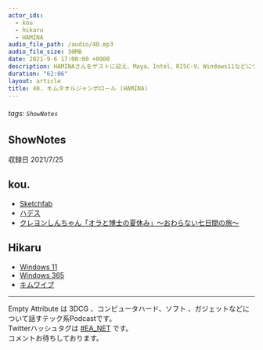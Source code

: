 ```yaml
---
actor_ids:
  - kou
  - hikaru
  - HAMINA
audio_file_path: /audio/40.mp3
audio_file_size: 30MB
date: 2021-9-6 17:00:00 +0900
description: HAMINAさんをゲストに迎え、Maya、Intel、RISC-V、Windows11などについて話しました。
duration: "62:06"
layout: article
title: 40. キムタオルジャンボロール (HAMINA)
---
```

###### tags: `ShowNotes`
## ShowNotes
収録日 2021/7/25
## kou.
- [Sketchfab](https://sketchfab.com/)
- [ハデス](https://store.steampowered.com/app/1145360/Hades/?l=japanese)
- [クレヨンしんちゃん「オラと博士の夏休み」～おわらない七日間の旅～](https://game.neoscorp.jp/shinchan/)

## Hikaru
- [Windows 11](https://www.microsoft.com/ja-jp/windows/windows-11)
- [Windows 365](https://www.microsoft.com/ja-jp/windows-365)
- [キムワイプ](https://pro.crecia.co.jp/product/search/index.php/)

---

Empty Attribute は 3DCG 、コンピュータハード、ソフト 、ガジェットなどについて話すテック系Podcastです。  
Twitterハッシュタグは [#EA_NET](https://twitter.com/intent/tweet?hashtags=EA_Net) です。  
コメントお待ちしております。
